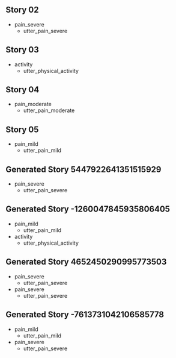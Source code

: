## Story 02
* pain_severe
    - utter_pain_severe

## Story 03
* activity
    - utter_physical_activity

## Story 04
* pain_moderate
    - utter_pain_moderate

## Story 05
* pain_mild
    - utter_pain_mild

## Generated Story 5447922641351515929
* pain_severe
    - utter_pain_severe

## Generated Story -1260047845935806405
* pain_mild
    - utter_pain_mild
* activity
    - utter_physical_activity
## Generated Story 4652450290995773503
* pain_severe
    - utter_pain_severe
* pain_severe
    - utter_pain_severe

## Generated Story -7613731042106585778
* pain_mild
    - utter_pain_mild
* pain_severe
    - utter_pain_severe
